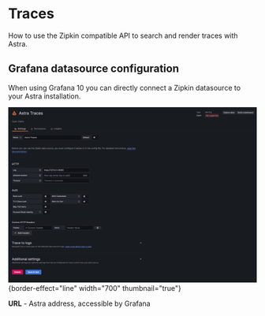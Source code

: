# Traces

How to use the Zipkin compatible API to search and render traces with Astra.

## Grafana datasource configuration
When using Grafana 10 you can directly connect a Zipkin datasource to your Astra installation.

![Grafana datasource configuration example](../assets/images/traces-datasource-config.png){border-effect="line" width="700" thumbnail="true"}

<deflist type="medium">
<def title="Required fields">

**URL** - Astra address, accessible by Grafana
</def>
</deflist>

<seealso>
       <category ref="related">
            <a href="API-zipkin.md" />
        </category>
</seealso>

